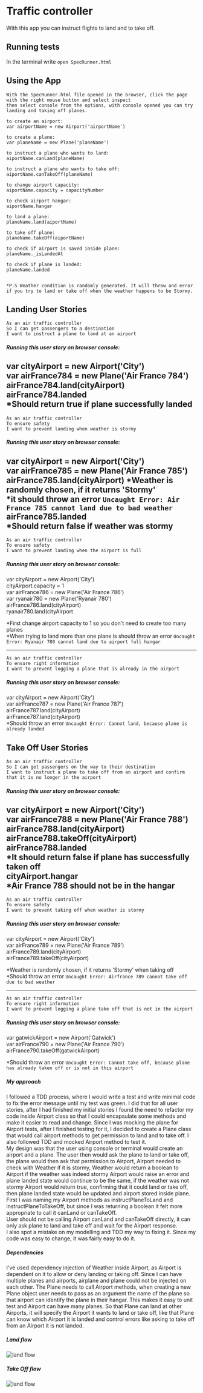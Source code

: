 # Traffic controller

With this app you can instruct flights to land and to take off.

## Running tests
In the terminal write `open SpecRunner.html`

## Using the App

```
With the SpecRunner.html file opened in the browser, click the page with the right mouse button and select inspect
then select console from the options, with console opened you can try landing and taking off planes.

to create an airport:
var airportName = new Airport('airportName')

to create a plane:
var planeName = new Plane('planeName')

to instruct a plane who wants to land:
aiportName.canLand(planeName)

to instruct a plane who wants to take off:
aiportName.canTakeOff(planeName)

to change airport capacity:
aiportName.capacity = capacityNumber

to check airport hangar:
aiportName.hangar

to land a plane:
planeName.land(aiportName)

to take off plane:
planeName.takeOff(aiportName)

to check if airport is saved inside plane:
planeName._isLandedAt

to check if plane is landed:
planeName.landed


*P.S Weather condition is randomly generated. It will throw and error if you try to land or take off when the weather happens to be Stormy.

```

## Landing User Stories
```
As an air traffic controller
So I can get passengers to a destination
I want to instruct a plane to land at an airport
```

##### Running this user story on browser console:
var cityAirport = new Airport('City')\
var airFrance784 = new Plane('Air France 784')\
airFrance784.land(cityAirport)\
airFrance784.landed\
*Should return true if plane successfully landed
----

```
As an air traffic controller
To ensure safety
I want to prevent landing when weather is stormy
```

##### Running this user story on browser console:
var cityAirport = new Airport('City')\
var airFrance785 = new Plane('Air France 785')\
airFrance785.land(cityAirport)
*Weather is randomly chosen, if it returns 'Stormy'\
*it should throw an error `Uncaught Error: Air France 785 cannot land due to bad weather`\
airFrance785.landed\
*Should return false if weather was stormy
----

```
As an air traffic controller
To ensure safety
I want to prevent landing when the airport is full
```
##### Running this user story on browser console:
var cityAirport = new Airport('City')\
cityAirport.capacity = 1\
var airFrance786 = new Plane('Air France 786')\
var ryanair780 = new Plane('Ryanair 780')\
airFrance786.land(cityAirport)\
ryanair780.land(cityAirport

*First change airport capacity to 1 so you don't need to create too many planes\
*When trying to land more than one plane is should throw an error `Uncaught Error: Ryanair 780 cannot land due to airport full hangar`

----

```
As an air traffic controller
To ensure right information
I want to prevent logging a plane that is already in the airport
```

##### Running this user story on browser console:
var cityAirport = new Airport('City')\
var airFrance787 = new Plane('Air France 787')\
airFrance787.land(cityAirport)\
airFrance787.land(cityAirport)\
*Should throw an error `Uncaught Error: Cannot land, because plane is already landed`

## Take Off User Stories

```
As an air traffic controller
So I can get passengers on the way to their destination
I want to instruct a plane to take off from an airport and confirm that it is no longer in the airport
```

##### Running this user story on browser console:
var cityAirport = new Airport('City')\
var airFrance788 = new Plane('Air France 788')\
airFrance788.land(cityAirport)\
airFrance788.takeOff(cityAirport)\
airFrance788.landed\
*It should return false if plane has successfully taken off\
cityAirport.hangar\
*Air France 788 should not be in the hangar
----

```
As an air traffic controller
To ensure safety
I want to prevent taking off when weather is stormy
```

##### Running this user story on browser console:
var cityAirport = new Airport('City')\
var airFrance789 = new Plane('Air France 789')\
airFrance789.land(cityAirport)\
airFrance789.takeOff(cityAirport)

*Weather is randomly chosen, if it returns 'Stormy' when taking off \
*Should throw an error `Uncaught Error: Airfrance 789 cannot take off due to bad weather`

----

```
As an air traffic controller
To ensure right information
I want to prevent logging a plane take off that is not in the airport
```

##### Running this user story on browser console:
var gatwickAirport = new Airport('Gatwick')\
var airFrance790 = new Plane('Air France 790')\
airFrance790.takeOff(gatwickAirport)

*Should throw an error `Uncaught Error: Cannot take off, because plane has already taken off or is not in this airport`

##### My approach
I followed a TDD process, where I would write a test and write minimal code to fix the error message
until my test was green.
I did that for all user stories, after I had finished my initial stories I found the need
to refactor my code inside Airport class so that I could encapsulate some methods and make it easier to read and change.
Since I was mocking the plane for Airport tests, after I finished testing for it, I decided to create a Plane class that
would call airport methods to get permission to land and to take off.
I also followed TDD and mocked Airport method to test it. \
My design was that the user using console or terminal would create an airport and a plane. The user then
would ask the plane to land or take off, the plane would then ask that permission to Airport, Airport needed
to check with Weather if it is stormy, Weather would return a boolean to Airport if the weather was indeed stormy
Airport would raise an error and plane landed state would continue to be the same, if the weather was not stormy
Airport would return true, confirming that it could land or take off, then plane landed state would be updated and airport
stored inside plane. \
First I was naming my Airport methods as instructPlaneToLand and instructPlaneToTakeOff, but since I was returning a
boolean it felt more appropriate to call it canLand or canTakeOff. \
User should not be calling Airport canLand and canTakeOff directly, it can only ask plane to land and take off and wait for
the Airport response. \
I also spot a mistake on my modelling and TDD my way to fixing it. Since my code was easy to change, it was fairly easy to do it.


##### Dependencies
I've used dependency injection of Weather inside Airport, as Airport is dependent on it to allow or deny landing or 
taking off.
Since I can have multiple planes and airports, airplane and plane could not be injected on each other. The Plane needs 
to call Airport methods, when creating a new Plane object user needs to pass as an argument the name of the plane so that 
airport can identify the plane in their hangar. 
This makes it easy to unit test and Airport can have many planes.
So that Plane can land at other Airports, it will specify the Airport it wants to land or take off, like that
Plane can know which Airport it is landed and control errors like asking to take off from an Airport it is not landed.

##### Land flow
![land flow](public/land_sequence_flow.png)

##### Take Off flow
![land flow](public/takeoff_sequence_flow.png)

